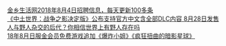   
[金乡生活网2018年8月4日招聘信息，每天更新100多条](http://www.dianyue.me/archives/631/ijxok5h3to4ltg2y/)  
[《中土世界：战争之影决定版》公布支持官方中文含全部DLC内容 8月28日发售](http://www.dianyue.me/archives/114/yde3vhc052yqardt/)  
[人与野人杂交的后代？你相信世界上有野人存在吗](http://www.dianyue.me/archives/985/ziivv0obs7u2c3gb/)  
[18年8月日服金会员免费游戏追加《爆炸小姐》《疯狂扭曲的暗影星球》](http://www.dianyue.me/archives/114/f3bjvmhkut3jj0ai/)